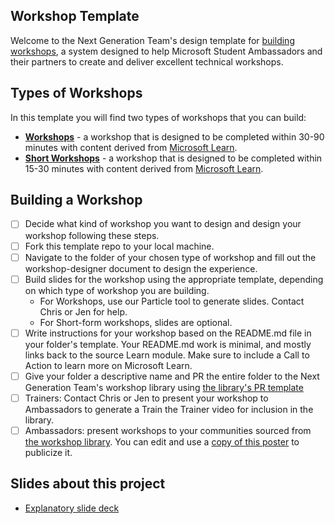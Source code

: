 ## Workshop Template

Welcome to the Next Generation Team's design template for [building workshops](presentation.pptx), a system designed to help Microsoft Student Ambassadors and their partners to create and deliver excellent technical workshops.

## Types of Workshops

In this template you will find two types of workshops that you can build:

* **[Workshops](./learn-workshop/README.md)** - a workshop that is designed to be completed within 30-90 minutes with content derived from [Microsoft Learn](https://learn.microsoft.com).
* **[Short Workshops](./short-workshop/README.md)** - a workshop that is designed to be completed within 15-30 minutes with content derived from [Microsoft Learn](https://learn.microsoft.com). 

## Building a Workshop

- [ ] Decide what kind of workshop you want to design and design your workshop following these steps.
- [ ] Fork this template repo to your local machine.
- [ ] Navigate to the folder of your chosen type of workshop and fill out the workshop-designer document to design the experience.
- [ ] Build slides for the workshop using the appropriate template, depending on which type of workshop you are building. 
    - For Workshops, use our Particle tool to generate slides. Contact Chris or Jen for help.
    - For Short-form workshops, slides are optional.
- [ ] Write instructions for your workshop based on the README.md file in your folder's template. Your README.md work is minimal, and mostly links back to the source Learn module. Make sure to include a Call to Action to learn more on Microsoft Learn.
- [ ] Give your folder a descriptive name and PR the entire folder to the Next Generation Team's workshop library using [the library's PR template](https://github.com/microsoft/workshop-library)
- [ ] Trainers: Contact Chris or Jen to present your workshop to Ambassadors to generate a Train the Trainer video for inclusion in the library.
- [ ] Ambassadors: present workshops to your communities sourced from [the workshop library](https://github.com/microsoft/workshop-library). You can edit and use a [copy of this poster](https://www.canva.com/design/DAEuDXXR9us/share/preview?token=Je0_213uqxmYaXnNYz1v-Q&role=EDITOR&utm_content=DAEuDXXR9us&utm_campaign=designshare&utm_medium=link&utm_source=sharebutton) to publicize it.

## Slides about this project

- [Explanatory slide deck](presentation.pptx)



